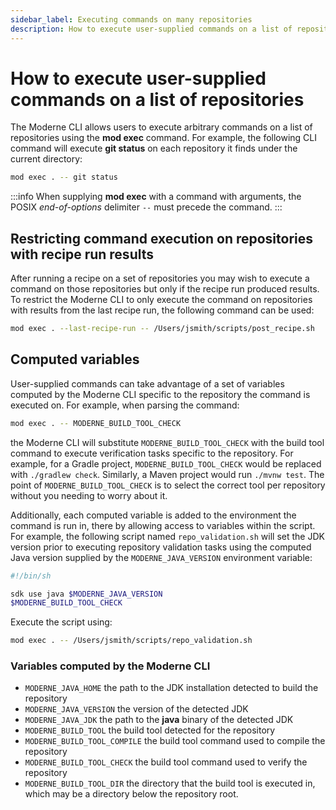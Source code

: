 ```yaml
---
sidebar_label: Executing commands on many repositories
description: How to execute user-supplied commands on a list of repositories.
---
```


# How to execute user-supplied commands on a list of repositories

The Moderne CLI allows users to execute arbitrary commands on a list of repositories using the **mod exec** command. For example, the following CLI command will execute **git status** on each repository it finds under the current directory:

```bash
mod exec . -- git status
```

:::info
When supplying **mod exec** with a command with arguments, the POSIX _end-of-options_ delimiter `--` must precede the command.
:::

## Restricting command execution on repositories with recipe run results

After running a recipe on a set of repositories you may wish to execute a command on those repositories but only if the recipe run produced results. To restrict the Moderne CLI to only execute the command on repositories with results from the last recipe run, the following command can be used:

```bash
mod exec . --last-recipe-run -- /Users/jsmith/scripts/post_recipe.sh
```

## Computed variables

User-supplied commands can take advantage of a set of variables computed by the Moderne CLI specific to the repository the command is executed on. For example, when parsing the command:

```bash
mod exec . -- MODERNE_BUILD_TOOL_CHECK
```

the Moderne CLI will substitute `MODERNE_BUILD_TOOL_CHECK` with the build tool command to execute verification tasks specific to the repository. For example, for a Gradle project, `MODERNE_BUILD_TOOL_CHECK` would be replaced with `./gradlew check`. Similarly, a Maven project would run `./mvnw test`. The point of `MODERNE_BUILD_TOOL_CHECK` is to select the correct tool per repository without you needing to worry about it. 

Additionally, each computed variable is added to the environment the command is run in, there by allowing access to variables within the script. For example, the following script named `repo_validation.sh` will set the JDK version prior to executing repository validation tasks using the computed Java version supplied by the `MODERNE_JAVA_VERSION` environment variable:

```bash
#!/bin/sh

sdk use java $MODERNE_JAVA_VERSION
$MODERNE_BUILD_TOOL_CHECK
```

Execute the script using:

```bash
mod exec . -- /Users/jsmith/scripts/repo_validation.sh
```

### Variables computed by the Moderne CLI

* `MODERNE_JAVA_HOME` the path to the JDK installation detected to build the repository
* `MODERNE_JAVA_VERSION` the version of the detected JDK
* `MODERNE_JAVA_JDK` the path to the **java** binary of the detected JDK
* `MODERNE_BUILD_TOOL` the build tool detected for the repository
* `MODERNE_BUILD_TOOL_COMPILE` the build tool command used to compile the repository
* `MODERNE_BUILD_TOOL_CHECK` the build tool command used to verify the repository
* `MODERNE_BUILD_TOOL_DIR` the directory that the build tool is executed in, which may be a directory below the repository root.
